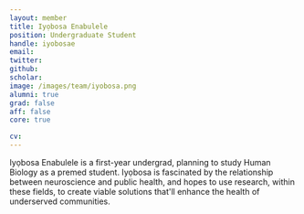 ```yaml
---
layout: member
title: Iyọbosa Enabulele
position: Undergraduate Student
handle: iyobosae
email:
twitter:
github:
scholar:
image: /images/team/iyobosa.png
alumni: true
grad: false
aff: false
core: true

cv:
---
```


Iyọbosa Enabulele is a first-year undergrad, planning to study Human Biology as a premed student. Iyọbosa is fascinated by the relationship between neuroscience and public health, and hopes to use research, within these fields, to create viable solutions that'll enhance the health of underserved communities.
